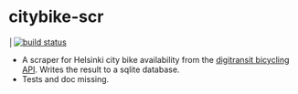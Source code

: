 # citybike-scr

│[![build status](https://github.com/paasim/citybike-scr/workflows/check/badge.svg)](https://github.com/paasim/citybike-scr/actions)

* A scraper for Helsinki city bike availability from the [digitransit bicycling API](https://digitransit.fi/en/developers/apis/1-routing-api/bicycling/). Writes the result to a sqlite database.
* Tests and doc missing.
